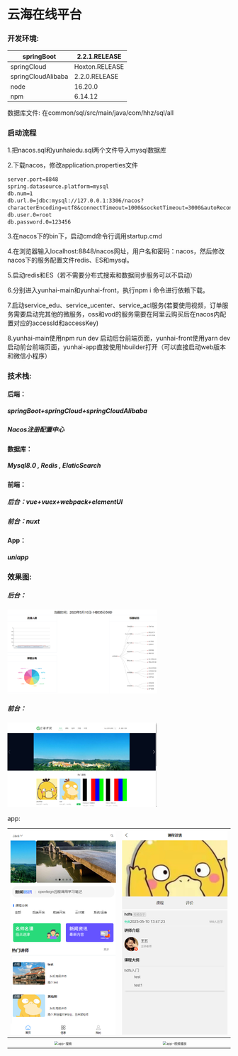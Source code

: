 # 云海在线平台

### 开发环境:

| springBoot         | 2.2.1.RELEASE  |
| ------------------ | -------------- |
| springCloud        | Hoxton.RELEASE |
| springCloudAlibaba | 2.2.0.RELEASE  |
| node               | 16.20.0        |
| npm                | 6.14.12        |

数据库文件: 在common/sql/src/main/java/com/hhz/sql/all

### 启动流程

1.把nacos.sql和yunhaiedu.sql两个文件导入mysql数据库

2.下载nacos，修改application.properties文件

```properties
server.port=8848
spring.datasource.platform=mysql
db.num=1
db.url.0=jdbc:mysql://127.0.0.1:3306/nacos?characterEncoding=utf8&connectTimeout=1000&socketTimeout=3000&autoReconnect=true&useUnicode=true&useSSL=false&serverTimezone=UTC
db.user.0=root
db.password.0=123456
```

3.在nacos下的bin下，启动cmd命令行调用startup.cmd

4.在浏览器输入localhost:8848/nacos网址，用户名和密码：nacos，然后修改nacos下的服务配置文件redis、ES和mysql。

5.启动redis和ES（若不需要分布式搜索和数据同步服务可以不启动）

6.分别进入yunhai-main和yunhai-front，执行npm i 命令进行依赖下载。

7.启动service_edu、service_ucenter、service_acl服务(若要使用视频，订单服务需要启动完其他的微服务，oss和vod的服务需要在阿里云购买后在nacos内配置对应的accessId和accessKey)

8.yunhai-main使用npm run dev 启动后台前端页面，yunhai-front使用yarn dev 启动前台前端页面，yunhai-app直接使用hbuilder打开（可以直接启动web版本和微信小程序）

### 技术栈:

#### 后端：

##### springBoot+springCloud+springCloudAlibaba

##### Nacos注册配置中心



#### 数据库：

##### Mysql8.0 , Redis , ElaticSearch



#### 前端：

##### 后台：vue+vuex+webpack+elementUI

##### 前台：nuxt



#### App：

##### uniapp



### 效果图:

##### 后台：

<img src="mdImage\首页-后.png" alt="首页-后" style="zoom:33%;" />

##### 前台：

<img src="mdImage\首页.png" alt="首页" style="zoom:33%;" />

app:

| <img src="mdImage\app-首页.png" alt="app-首页" style="zoom:50%;" /> | <img src="mdImage\app-课程详情.png" alt="app-课程详情" style="zoom:50%;" /> |
| :----------------------------------------------------------: | :----------------------------------------------------------: |
| <img src="D:\Users\Desktop\pdf\yunhai-edu\mdImage\app-搜索.png" alt="app-搜索" style="zoom:50%;" /> | <img src="D:\Users\Desktop\pdf\yunhai-edu\mdImage\app-视频播放.png" alt="app-视频播放" style="zoom:50%;" /> |

